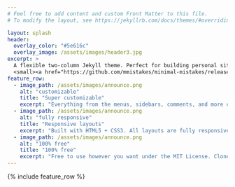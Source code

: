 ```yaml
---
# Feel free to add content and custom Front Matter to this file.
# To modify the layout, see https://jekyllrb.com/docs/themes/#overriding-theme-defaults

layout: splash
header:
  overlay_color: "#5e616c"
  overlay_image: /assets/images/header3.jpg
excerpt: >
  A flexible two-column Jekyll theme. Perfect for building personal sites, blogs, and portfolios.<br />
  <small><a href="https://github.com/mmistakes/minimal-mistakes/releases/tag/4.24.0">Latest release v4.24.0</a></small>
feature_row:
  - image_path: /assets/images/announce.png
    alt: "customizable"
    title: "Super customizable"
    excerpt: "Everything from the menus, sidebars, comments, and more can be configured or set with YAML Front Matter."
  - image_path: /assets/images/announce.png
    alt: "fully responsive"
    title: "Responsive layouts"
    excerpt: "Built with HTML5 + CSS3. All layouts are fully responsive with helpers to augment your content."
  - image_path: /assets/images/announce.png
    alt: "100% free"
    title: "100% free"
    excerpt: "Free to use however you want under the MIT License. Clone it, fork it, customize it... whatever!"
---
```


{% include feature_row %}
